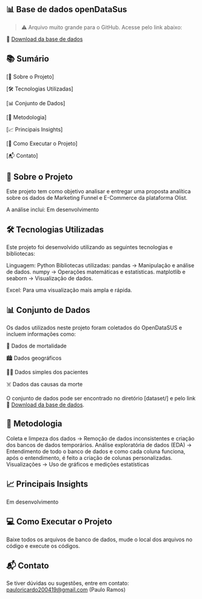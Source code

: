 ## 📊 Base de dados openDataSus

> ⚠️ Arquivo muito grande para o GitHub. Acesse pelo link abaixo:

🔗 [Download da base de dados](https://drive.google.com/drive/folders/1kb1suuU1c3t5pp4A-tatdLLpm6ADbPsJ?usp=sharing)

## 📚 Sumário
[📌 Sobre o Projeto]

[🛠️ Tecnologias Utilizadas]

[📊 Conjunto de Dados]

[🧐 Metodologia]

[📈 Principais Insights]

[🚀 Como Executar o Projeto]

[📬 Contato]

## 📌 Sobre o Projeto
Este projeto tem como objetivo analisar e entregar uma proposta analítica sobre os dados de Marketing Funnel e E-Commerce da plataforma Olist.

A análise inclui:
Em desenvolvimento

## 🛠️ Tecnologias Utilizadas
Este projeto foi desenvolvido utilizando as seguintes tecnologias e bibliotecas:

Linguagem: Python
Bibliotecas utilizadas:
pandas → Manipulação e análise de dados.
numpy → Operações matemáticas e estatísticas.
matplotlib e seaborn → Visualização de dados.

Excel: Para uma visualização mais ampla e rápida.

## 📊 Conjunto de Dados
Os dados utilizados neste projeto foram coletados do OpenDataSUS e incluem informações como:

🏥 Dados de mortalidade

🏙️ Dados geográficos

🧑‍⚕️ Dados simples dos pacientes

☠️ Dados das causas da morte

O conjunto de dados pode ser encontrado no diretório [dataset/] e pelo link 🔗 [Download da base de dados](https://drive.google.com/drive/folders/1kb1suuU1c3t5pp4A-tatdLLpm6ADbPsJ?usp=sharing).

## 📝 Metodologia
Coleta e limpeza dos dados → Remoção de dados inconsistentes e criação dos bancos de dados temporários.
Análise exploratória de dados (EDA) → Entendimento de todo o banco de dados e como cada coluna funciona, após o entendimento, é feito a criação de colunas personalizadas.
Visualizações → Uso de gráficos e medições estatísticas

## 📈 Principais Insights
Em desenvolvimento

## 💻 Como Executar o Projeto
Baixe todos os arquivos de banco de dados, mude o local dos arquivos no código e execute os códigos.

## 📬 Contato
Se tiver dúvidas ou sugestões, entre em contato:
pauloricardo200419@gmail.com (Paulo Ramos)
